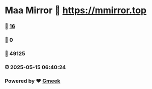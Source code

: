 # Maa Mirror :link: https://mmirror.top 
### :page_facing_up: [16](https://mmirror.top/tag.html) 
### :speech_balloon: 0 
### :hibiscus: 49125 
### :alarm_clock: 2025-05-15 06:40:24 
### Powered by :heart: [Gmeek](https://github.com/Meekdai/Gmeek)
